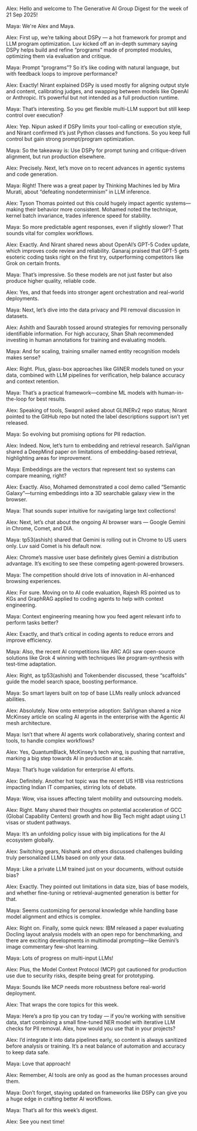 Alex: Hello and welcome to The Generative AI Group Digest for the week of 21 Sep 2025!

Maya: We're Alex and Maya.

Alex: First up, we’re talking about DSPy — a hot framework for prompt and LLM program optimization. Luv kicked off an in-depth summary saying DSPy helps build and refine “programs” made of prompted modules, optimizing them via evaluation and critique.

Maya: Prompt “programs”? So it’s like coding with natural language, but with feedback loops to improve performance?

Alex: Exactly! Nirant explained DSPy is used mostly for aligning output style and content, calibrating judges, and swapping between models like OpenAI or Anthropic. It’s powerful but not intended as a full production runtime.

Maya: That’s interesting. So you get flexible multi-LLM support but still keep control over execution?

Alex: Yep. Nipun asked if DSPy limits your tool-calling or execution style, and Nirant confirmed it’s just Python classes and functions. So you keep full control but gain strong prompt/program optimization.

Maya: So the takeaway is: Use DSPy for prompt tuning and critique-driven alignment, but run production elsewhere.

Alex: Precisely. Next, let’s move on to recent advances in agentic systems and code generation.

Maya: Right! There was a great paper by Thinking Machines led by Mira Murati, about “defeating nondeterminism” in LLM inference.

Alex: Tyson Thomas pointed out this could hugely impact agentic systems—making their behavior more consistent. Mohamed noted the technique, kernel batch invariance, trades inference speed for stability.

Maya: So more predictable agent responses, even if slightly slower? That sounds vital for complex workflows.

Alex: Exactly. And Nirant shared news about OpenAI’s GPT-5 Codex update, which improves code review and reliability. Ganaraj praised that GPT-5 gets esoteric coding tasks right on the first try, outperforming competitors like Grok on certain fronts.

Maya: That’s impressive. So these models are not just faster but also produce higher quality, reliable code.

Alex: Yes, and that feeds into stronger agent orchestration and real-world deployments.

Maya: Next, let’s dive into the data privacy and PII removal discussion in datasets.

Alex: Ashith and Saurabh tossed around strategies for removing personally identifiable information. For high accuracy, Shan Shah recommended investing in human annotations for training and evaluating models.

Maya: And for scaling, training smaller named entity recognition models makes sense?

Alex: Right. Plus, glass-box approaches like GliNER models tuned on your data, combined with LLM pipelines for verification, help balance accuracy and context retention.

Maya: That’s a practical framework—combine ML models with human-in-the-loop for best results.

Alex: Speaking of tools, Swapnil asked about GLINERv2 repo status; Nirant pointed to the GitHub repo but noted the label descriptions support isn’t yet released.

Maya: So evolving but promising options for PII redaction.

Alex: Indeed. Now, let’s turn to embedding and retrieval research. SaiVignan shared a DeepMind paper on limitations of embedding-based retrieval, highlighting areas for improvement.

Maya: Embeddings are the vectors that represent text so systems can compare meaning, right?

Alex: Exactly. Also, Mohamed demonstrated a cool demo called “Semantic Galaxy”—turning embeddings into a 3D searchable galaxy view in the browser.

Maya: That sounds super intuitive for navigating large text collections!

Alex: Next, let’s chat about the ongoing AI browser wars — Google Gemini in Chrome, Comet, and DIA.

Maya: tp53(ashish) shared that Gemini is rolling out in Chrome to US users only. Luv said Comet is his default now.

Alex: Chrome’s massive user base definitely gives Gemini a distribution advantage. It’s exciting to see these competing agent-powered browsers.

Maya: The competition should drive lots of innovation in AI-enhanced browsing experiences.

Alex: For sure. Moving on to AI code evaluation, Rajesh RS pointed us to KGs and GraphRAG applied to coding agents to help with context engineering.

Maya: Context engineering meaning how you feed agent relevant info to perform tasks better?

Alex: Exactly, and that’s critical in coding agents to reduce errors and improve efficiency.

Maya: Also, the recent AI competitions like ARC AGI saw open-source solutions like Grok 4 winning with techniques like program-synthesis with test-time adaptation.

Alex: Right, as tp53(ashish) and Tokenbender discussed, these “scaffolds” guide the model search space, boosting performance.

Maya: So smart layers built on top of base LLMs really unlock advanced abilities.

Alex: Absolutely. Now onto enterprise adoption: SaiVignan shared a nice McKinsey article on scaling AI agents in the enterprise with the Agentic AI mesh architecture.

Maya: Isn’t that where AI agents work collaboratively, sharing context and tools, to handle complex workflows?

Alex: Yes, QuantumBlack, McKinsey’s tech wing, is pushing that narrative, marking a big step towards AI in production at scale.

Maya: That’s huge validation for enterprise AI efforts.

Alex: Definitely. Another hot topic was the recent US H1B visa restrictions impacting Indian IT companies, stirring lots of debate.

Maya: Wow, visa issues affecting talent mobility and outsourcing models.

Alex: Right. Many shared their thoughts on potential acceleration of GCC (Global Capability Centers) growth and how Big Tech might adapt using L1 visas or student pathways.

Maya: It’s an unfolding policy issue with big implications for the AI ecosystem globally.

Alex: Switching gears, Nishank and others discussed challenges building truly personalized LLMs based on only your data.

Maya: Like a private LLM trained just on your documents, without outside bias?

Alex: Exactly. They pointed out limitations in data size, bias of base models, and whether fine-tuning or retrieval-augmented generation is better for that.

Maya: Seems customizing for personal knowledge while handling base model alignment and ethics is complex.

Alex: Right on. Finally, some quick news: IBM released a paper evaluating Docling layout analysis models with an open repo for benchmarking, and there are exciting developments in multimodal prompting—like Gemini’s image commentary few-shot learning.

Maya: Lots of progress on multi-input LLMs!

Alex: Plus, the Model Context Protocol (MCP) got cautioned for production use due to security risks, despite being great for prototyping.

Maya: Sounds like MCP needs more robustness before real-world deployment.

Alex: That wraps the core topics for this week.

Maya: Here’s a pro tip you can try today — if you’re working with sensitive data, start combining a small fine-tuned NER model with iterative LLM checks for PII removal. Alex, how would you use that in your projects?

Alex: I’d integrate it into data pipelines early, so content is always sanitized before analysis or training. It’s a neat balance of automation and accuracy to keep data safe.

Maya: Love that approach!

Alex: Remember, AI tools are only as good as the human processes around them.

Maya: Don’t forget, staying updated on frameworks like DSPy can give you a huge edge in crafting better AI workflows.

Maya: That’s all for this week’s digest.

Alex: See you next time!